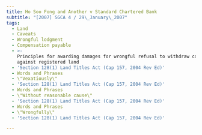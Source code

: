 ```yaml
---
title: Ho Soo Fong and Another v Standard Chartered Bank
subtitle: "[2007] SGCA 4 / 29\_January\_2007"
tags:
  - Land
  - Caveats
  - Wrongful lodgment
  - Compensation payable
  - >-
    Principles for awarding damages for wrongful refusal to withdraw caveat
    against registered land
  - 'Section 128(1) Land Titles Act (Cap 157, 2004 Rev Ed)'
  - Words and Phrases
  - \"Vexatiously\"
  - 'Section 128(1) Land Titles Act (Cap 157, 2004 Rev Ed)'
  - Words and Phrases
  - \"Without reasonable cause\"
  - 'Section 128(1) Land Titles Act (Cap 157, 2004 Rev Ed)'
  - Words and Phrases
  - \"Wrongfully\"
  - 'Section 128(1) Land Titles Act (Cap 157, 2004 Rev Ed)'

---
```


